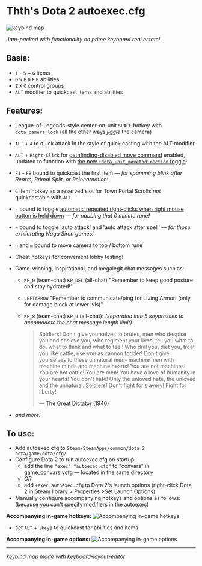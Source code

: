 # Thth's Dota 2 autoexec.cfg

![keybind map](https://cloud.githubusercontent.com/assets/7574985/10162815/f299371e-667b-11e5-8e9f-db5509456634.png)

*Jam-packed with functionality on prime keyboard real estate!*


## Basis:
* ```1``` - ```5``` + ```G``` items
* ```Q``` ```W``` ```E``` ```D``` ```F``` ```R``` abilities
* ```Z``` ```X``` ```C``` control groups
* ```ALT``` modifier to quickcast items and abilities

## Features:
* League-of-Legends-style center-on-unit ```SPACE``` hotkey with ```dota_camera_lock``` (all the other ways *jiggle* the camera)
* ```ALT``` + ```A``` to quick attack in the style of quick casting with the ALT modifier
* ```ALT``` + ```Right-Click``` for [pathfinding-disabled move command](http://store.steampowered.com/news/15840/) enabled, updated to function with [the new ```+dota_unit_movetodirection``` toggle](http://store.steampowered.com/news/19087/)!
* ```F1``` - ```F8``` bound to quickcast the first item — *for spamming blink after Rearm, Primal Split, or Reincarnation!*
* ```G``` item hotkey as a reserved slot for Town Portal Scrolls *not* quickcastable with ```ALT```
* ```-``` bound to toggle [automatic repeated right-clicks when right mouse button is held down](http://store.steampowered.com/news/15855/) — *for nabbing that 0 minute rune!*
* ```=``` bound to toggle 'auto attack' and 'auto attack after spell' — *for those exhilarating Naga Siren games!*
* ```n``` and ```m``` bound to move camera to top / bottom rune
* Cheat hotkeys for convenient lobby testing!
* Game-winning, inspirational, and megalegit chat messages such as:
  * ```KP_0``` (team-chat) ```KP_DEL``` (all-chat) "Remember to keep good posture and stay hydrated!"
  * ```LEFTARROW``` "Remember to communicate/ping for Living Armor! (only for damage block at lower lvls)"
  * ```KP_8``` (team-chat) ```KP_9``` (all-chat): *(separated into 5 keypresses to accomodate the chat message length limit)*

    > Soldiers! Don't give yourselves to brutes, men who despise you and enslave you, who regiment your lives,
    > tell you what to do, what to think and what to feel! Who drill you, diet you, treat you like cattle,
    > use you as cannon fodder! Don't give yourselves to these unnatural men- machine men with machine minds and machine hearts!
    > You are not machines! You are not cattle! You are men! You have a love of humanity in your hearts! You don't hate!
    > Only the unloved hate, the unloved and the unnatural. Soldiers! Don't fight for slavery! Fight for liberty!
    > 
    > — [The Great Dictator (1940)](https://www.youtube.com/watch?v=5IvPIWzQcUY)

* *and more!*

## To use:

* Add autoexec.cfg to ```Steam/SteamApps/common/dota 2 beta/game/dota/cfg/```
* Configure Dota 2 to run autoexec.cfg on startup:
  * add the line ```"exec" "autoexec.cfg"``` to "convars" in game_convars.vcfg — located in the same directory
  * *OR*
  * add ```+exec autoexec.cfg``` to Dota 2's launch options (right-click Dota 2 in Steam library > Properties >Set Launch Options)
* Manually configure accompanying hotkeys and options as follows: (because you can't specify modifiers in the autoexec)

**Accompanying in-game hotkeys:**
![Accompanying in-game hotkeys](https://cloud.githubusercontent.com/assets/7574985/12467919/64685f66-bfad-11e5-93ae-49c2a58592ca.jpg)
* set ```ALT``` + ```[key]``` to quickcast for abilities and items

**Accompanying in-game options:**
![Accompanying in-game options](https://cloud.githubusercontent.com/assets/7574985/12467692/8a600630-bfab-11e5-807a-e2b723a8739b.jpg)

---

*keybind map made with [keyboard-layout-editor](http://www.keyboard-layout-editor.com/)*
